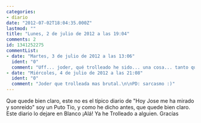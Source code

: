 ```yaml
---
categories:
- diario
date: "2012-07-02T18:04:35.000Z"
lastmod: ""
title: "Lunes, 2 de julio de 2012 a las 19:04"
comments: 2
id: 1341252275
commentList:
- date: "Martes, 3 de julio de 2012 a las 13:06"
  ident: "0"
  comment: "Uff... joder, qué trolleado he sido... una cosa... tanto que estoy por ir al psicólogo o algo... Y joder, si vas a poner tildes, al menos ponlas bien, espero que las hayas puesto mal con premeditación que sino... nada, das igual."
- date: "Miércoles, 4 de julio de 2012 a las 21:08"
  ident: "0"
  comment: "Joder que trolleada mas brutal.\n\nPD: sarcasmo :)"
---
```


Que quede bien claro, este no es el típico diario de "Hoy Jose me ha mirado y sonreído" soy un Puto Tio, y como he dicho antes, que quede bien claro. Este diario lo dejare en Blanco ¡Alá! Ya he Trolleado a alguien. Gracías